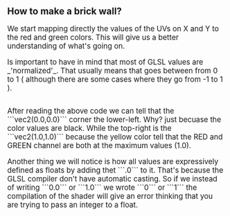 <style>
    p {
        font-size: 120%;
    }
    canvas {
        border-radius: 10px;
    }

    pre code {
        width: 100%;
        font-size: 100%;
        border-radius: 5px;
    }

</style>

## How to make a brick wall?


<p>
We start mapping directly the values of the UVs on X and Y to the red and green colors. This will give us a better understanding of what's going on.
</p>

<p>
Is important to have in mind that most of GLSL values are _'normalized'_. That usually means that goes between from 0 to 1 ( although there are some cases where they go from -1 to 1 ).
</p>

<div style="position: absolute; right: 10px;">
    <canvas src="tutorial-brick/00.frag" style="width: 250px; height: 250px;"></canvas>
</div>
<div style="margin-right:15px">
<pre><code src="tutorial-brick/00.frag" class="glsl lineNumbers"></code></pre>
</div>

<p>
After reading the above code we can tell that the ```vec2(0.0,0.0)``` corner the lower-left. Why? just becuase the color values are black.
While the top-right is the ```vec2(1.0,1.0)``` because the yellow color tell that the RED and GREEN channel are both at the maximum values (1.0).
</p>

<p>
Another thing we will notice is how all values are expressively defined as floats by adding thet ```.0``` to it. That's because the GLSL compiler don't have automatic casting. So if we instead of writing ```0.0``` or ```1.0``` we wrote ```0``` or ```1``` the compilation of the shader will give an error thinking that you are trying to pass an integer to a float.  
</p>


